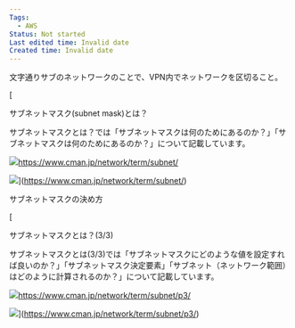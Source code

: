 ```yaml
---
Tags:
  - AWS
Status: Not started
Last edited time: Invalid date
Created time: Invalid date
---
```

文字通りサブのネットワークのことで、VPN内でネットワークを区切ること。

[

サブネットマスク(subnet mask)とは？

サブネットマスクとは？では「サブネットマスクは何のためにあるのか？」「サブネットマスクは何のためにあるのか？」について記載しています。

![](https://www.cman.jp/favicon.ico)https://www.cman.jp/network/term/subnet/

![](https://www.cman.jp/network/image/term_subnet_img1.gif)](https://www.cman.jp/network/term/subnet/)

  

サブネットマスクの決め方

  

[

サブネットマスクとは？(3/3)

サブネットマスクとは(3/3)では「サブネットマスクにどのような値を設定すれば良いのか？」「サブネットマスク決定要素」「サブネット（ネットワーク範囲）はどのように計算されるのか？」について記載しています。

![](https://www.cman.jp/favicon.ico)https://www.cman.jp/network/term/subnet/p3/

![](https://image-convert.cman.jp/qrOut/qrImgPut.cgi?u=https%3A%2F%2Fwww%2Ecman%2Ejp%2Fnetwork%2Fterm%2Fsubnet%2Fp3%2F)](https://www.cman.jp/network/term/subnet/p3/)